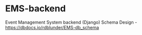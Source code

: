 # EMS-backend
Event Management System backend (Django)
 Schema Design - https://dbdocs.io/rdblunder/EMS-db_schema
